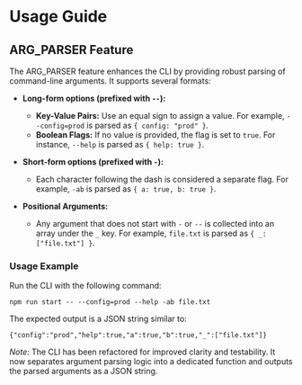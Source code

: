 # Usage Guide

## ARG_PARSER Feature

The ARG_PARSER feature enhances the CLI by providing robust parsing of command-line arguments. It supports several formats:

- **Long-form options (prefixed with `--`):**
  - **Key-Value Pairs:** Use an equal sign to assign a value. For example, `--config=prod` is parsed as `{ config: "prod" }`.
  - **Boolean Flags:** If no value is provided, the flag is set to `true`. For instance, `--help` is parsed as `{ help: true }`.

- **Short-form options (prefixed with `-`):**
  - Each character following the dash is considered a separate flag. For example, `-ab` is parsed as `{ a: true, b: true }`.

- **Positional Arguments:**
  - Any argument that does not start with `-` or `--` is collected into an array under the `_` key. For example, `file.txt` is parsed as `{ _: ["file.txt"] }`.

### Usage Example

Run the CLI with the following command:

```
npm run start -- --config=prod --help -ab file.txt
```

The expected output is a JSON string similar to:

```
{"config":"prod","help":true,"a":true,"b":true,"_":["file.txt"]}
```

*Note:* The CLI has been refactored for improved clarity and testability. It now separates argument parsing logic into a dedicated function and outputs the parsed arguments as a JSON string.
